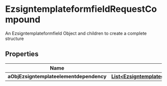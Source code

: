 

# EzsigntemplateformfieldRequestCompound

An Ezsigntemplateformfield Object and children to create a complete structure

## Properties

| Name | Type | Description | Notes |
|------------ | ------------- | ------------- | -------------|
|**aObjEzsigntemplateelementdependency** | [**List&lt;EzsigntemplateelementdependencyRequest&gt;**](EzsigntemplateelementdependencyRequest.md) |  |  [optional] |



